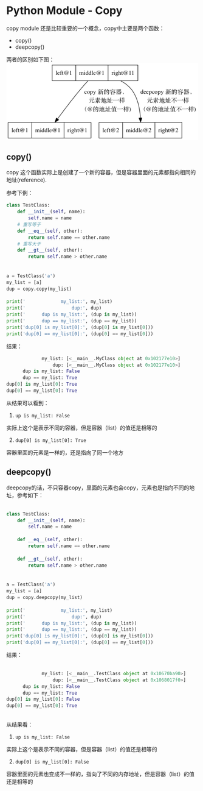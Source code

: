 # Python Module - Copy

copy module 还是比较重要的一个概念，copy中主要是两个函数：

- copy()
- deepcopy()

两者的区别如下图：
![img](dots/copy.png)
## copy()

copy 这个函数实际上是创建了一个新的容器，但是容器里面的元素都指向相同的地址(reference).

参考下例：

```Python
class TestClass:
    def __init__(self, name):
        self.name = name
    # 重写等于
    def __eq__(self, other):
        return self.name == other.name
    # 重写大于
    def __gt__(self, other):
        return self.name > other.name


a = TestClass('a')
my_list = [a]
dup = copy.copy(my_list)

print('             my_list:', my_list)
print('                 dup:', dup)
print('      dup is my_list:', (dup is my_list))
print('      dup == my_list:', (dup == my_list))
print('dup[0] is my_list[0]:', (dup[0] is my_list[0]))
print('dup[0] == my_list[0]:', (dup[0] == my_list[0]))
```

结果：

```Python
             my_list: [<__main__.MyClass object at 0x102177e10>]
                 dup: [<__main__.MyClass object at 0x102177e10>]
      dup is my_list: False
      dup == my_list: True
dup[0] is my_list[0]: True 
dup[0] == my_list[0]: True
```

从结果可以看到：

1. ```up is my_list: False```

实际上这个是表示不同的容器，但是容器（list）的值还是相等的

2. ```dup[0] is my_list[0]: True```

容器里面的元素是一样的，还是指向了同一个地方

## deepcopy()

deepcopy的话，不只容器copy，里面的元素也会copy，元素也是指向不同的地址，参考如下：


```Python

class TestClass:
    def __init__(self, name):
        self.name = name

    def __eq__(self, other):
        return self.name == other.name

    def __gt__(self, other):
        return self.name > other.name


a = TestClass('a')
my_list = [a]
dup = copy.deepcopy(my_list)

print('             my_list:', my_list)
print('                 dup:', dup)
print('      dup is my_list:', (dup is my_list))
print('      dup == my_list:', (dup == my_list))
print('dup[0] is my_list[0]:', (dup[0] is my_list[0]))
print('dup[0] == my_list[0]:', (dup[0] == my_list[0]))
```

结果：

```python

             my_list: [<__main__.TestClass object at 0x10670ba90>]
                 dup: [<__main__.TestClass object at 0x1068017f0>]
      dup is my_list: False
      dup == my_list: True
dup[0] is my_list[0]: False
dup[0] == my_list[0]: True
    
```

从结果看：
1. ```up is my_list: False```

实际上这个是表示不同的容器，但是容器（list）的值还是相等的 

2. ```dup[0] is my_list[0]: False```

容器里面的元素也变成不一样的，指向了不同的内存地址，但是容器（list）的值还是相等的